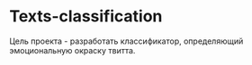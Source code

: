 # Texts-classification
Цель проекта - разработать классификатор, определяющий эмоциональную окраску твитта.  
